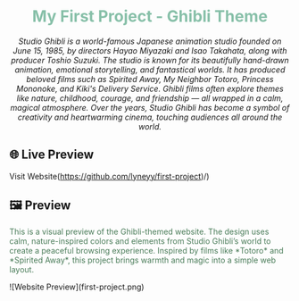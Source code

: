 <h1 align="center" style="color:#88c0a9;">My First Project - Ghibli Theme</h1>

<p align="center">
  <em> Studio Ghibli is a world-famous Japanese animation studio founded on June 15, 1985, by directors Hayao Miyazaki and Isao Takahata, along with producer Toshio Suzuki. The studio is known for its beautifully hand-drawn animation, emotional storytelling, and fantastical worlds.  It has produced beloved films such as <em>Spirited Away</em>, <em>My Neighbor Totoro</em>, <em>Princess Mononoke</em>, and <em>Kiki's Delivery Service</em>. Ghibli films often explore themes like nature, childhood, courage, and friendship — all wrapped in a calm, magical atmosphere. Over the years, Studio Ghibli has become a symbol of creativity and heartwarming cinema, touching audiences all around the world.
</em>
</p>

## 🌐 Live Preview
Visit Website(https://github.com/lyneyy/first-project)/)

## 🖼️ Preview
<p style="color:#4a7c59;">
This is a visual preview of the Ghibli-themed website. The design uses calm, nature-inspired colors and elements from Studio Ghibli’s world to create a peaceful browsing experience. Inspired by films like *Totoro* and *Spirited Away*, this project brings warmth and magic into a simple web layout.
</p>
![Website Preview](first-project.png)
